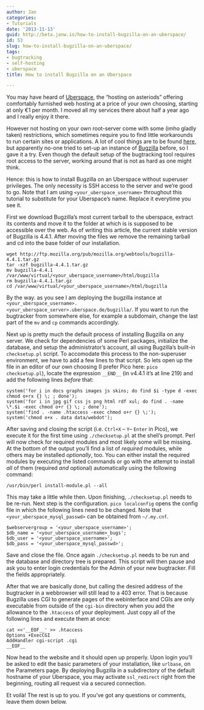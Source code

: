 ```yaml
---
author: Jan
categories:
- Tutorials
date: '2013-11-13'
guid: http://beta.janw.io/how-to-install-bugzilla-on-an-uberspace/
id: 53
slug: how-to-install-bugzilla-on-an-uberspace/
tags:
- bugtracking
- self-hosting
- uberspace
title: How to install Bugzilla on an Uberspace

---
```


You may have heard of [Uberspace](http://uberspace.de), the &#8220;hosting on asteriods&#8221; offering comfortably furnished web hosting at a price of your own choosing, starting at only €1 per month. I moved all my services there about half a year ago and I really enjoy it there.

However not hosting on your own root-server come with some (imho gladly taken) restrictions, which sometimes require you to find little workarounds to run certain sites or applications. A lot of cool things are to be found [here](https://uberspace.de/dokuwiki/cool), but apparently no-one tried to set-up an instance of [Bugzilla](http://www.bugzilla.org/) before, so I gave it a try. Even though the default setup of the bugtracking tool requires root access to the server, working around that is not as hard as one might think.

<!--more-->

Hence: this is how to install Bugzilla on an Uberspace without superuser privileges. The only necessity is SSH access to the server and we&#8217;re good to go. Note that I am using `<your_uberspace_username>` throughout this tutorial to substitute for your Uberspace&#8217;s name. Replace it everytime you see it.

First we download Bugzilla&#8217;s most current tarball to the uberspace, extract its contents and move it to the folder at which is is supposed to be accessible over the web. As of writing this article, the current stable version of Bugzilla is 4.4.1. After moving the files we remove the remaining tarball and cd into the base folder of our installation.

<pre><code class="bash">wget http://ftp.mozilla.org/pub/mozilla.org/webtools/bugzilla-4.4.1.tar.gz
tar -xzf bugzilla-4.4.1.tar.gz
mv bugzilla-4.4.1 /var/www/virtual/&lt;your_uberspace_username&gt;/html/bugzilla
rm bugzilla-4.4.1.tar.gz
cd /var/www/virtual/&lt;your_uberspace_username&gt;/html/bugzilla
</code></pre>

By the way. as you see I am deploying the bugzilla instance at `<your_uberspace_username>.<your_uberspace_server>.uberspace.de/bugzilla/`. If you want to run the bugtracker from somewhere else, for example a subdomain, change the last part of the `mv` and `cp` commands accordingly.

Next up is pretty much the default process of installing Bugzilla on any server. We check for dependencies of some Perl packages, initialize the database, and setup the administrator&#8217;s account, all using Bugzilla&#8217;s built-in `checksetup.pl` script. To accomodate this process to the non-superuser environment, we have to add a few lines to that script. So lets open up the file in an editor of our own choosing (I prefer Pico here: `pico checksetup.pl`), locate the expression `__END__` (in v4.4.1 it&#8217;s at line 219) and add the following lines _before_ that:

<pre><code class="perl">system('for i in docs graphs images js skins; do find $i -type d -exec chmod o+rx {} \; ; done');
system('for i in jpg gif css js png html rdf xul; do find . -name \*.$i -exec chmod o+r {} \; ; done');
system('find . -name .htaccess -exec chmod o+r {} \;');
system('chmod o+x . data data/webdot');
</code></pre>

After saving and closing the script (i.e. `Ctrl+X` &#8211; `Y`&#8211; `Enter` in Pico), we execute it for the first time using `./checksetup.pl` at the shell&#8217;s prompt. Perl will now check for required modules and most likely some will be missing. At the bottom of the output you&#8217;ll find a list of _required_ modules, while others may be installed _optionally_, too. You can either install the required modules by executing the listed commands or go with the attempt to install _all_ of them (required _and_ optional) automatically using the following command:

<pre><code class="bash">/usr/bin/perl install-module.pl --all
</code></pre>

This may take a little while then. Upon finishing, `./checksetup.pl` needs to be re-run. Next step is the configuration. `pico localconfig` opens the config file in which the following lines need to be changed. Note that `<your_uberspace_mysql_passwd>` can be obtained from `~/.my.cnf`.

<pre><code class="perl">$webservergroup = '&lt;your_uberspace_username&gt;';
$db_name = '&lt;your_uberspace_username&gt;_bugs';
$db_user = '&lt;your_uberspace_username&gt;';
$db_pass = '&lt;your_uberspace_mysql_passwd&gt;';
</code></pre>

Save and close the file. Once again `./checksetup.pl` needs to be run and the database and directory tree is prepared. This script will then pause and ask you to enter login credentials for the Admin of your new bugtracker. Fill the fields appropriately.

After that we are basically done, but calling the desired address of the bugtracker in a webbrowser will still lead to a 403 error. That is because Bugzilla uses CGI to generate pages of the webinterface and CGIs are only executable from outside of the `cgi-bin` directory when you add the allowance to the `.htaccess` of your deployment. Just copy all of the following lines and execute them at once:

<pre><code class="bash">cat &lt;&lt;'__EOF__' &gt;&gt; .htaccess
Options +ExecCGI
AddHandler cgi-script .cgi
__EOF__
</code></pre>

Now head to the website and it should open up properly. Upon login you&#8217;ll be asked to edit the basic parameters of your installation, like `urlbase`, on the Parameters page. By deploying Bugzilla in a subdirectory of the default hostname of your Uberspace, you may activate `ssl_redirect` right from the beginning, routing all request via a secured connection.

Et voilà! The rest is up to you. If you&#8217;ve got any questions or comments, leave them down below.
